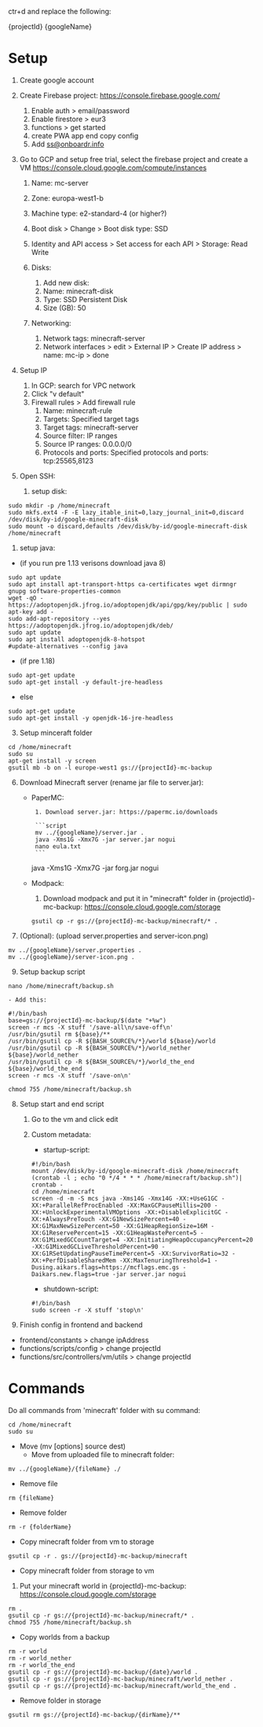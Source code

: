 ctr+d and replace the following:

{projectId}
{googleName}

# Setup

1. Create google account
2. Create Firebase project: https://console.firebase.google.com/
   1. Enable auth > email/password
   2. Enable firestore > eur3
   3. functions > get started
   4. create PWA app end copy config
   5. Add ss@onboardr.info
3. Go to GCP and setup free trial, select the firebase project and create a VM https://console.cloud.google.com/compute/instances

   1. Name: mc-server
   2. Zone: europa-west1-b
   3. Machine type: e2-standard-4 (or higher?)
   4. Boot disk > Change > Boot disk type: SSD

   5. Identity and API access > Set access for each API > Storage: Read Write
   6. Disks:
      1. Add new disk:
      2. Name: minecraft-disk
      3. Type: SSD Persistent Disk
      4. Size (GB): 50
   7. Networking:
      1. Network tags: minecraft-server
      2. Network interfaces > edit > External IP > Create IP address > name: mc-ip > done

4. Setup IP

   1. In GCP: search for VPC network
   2. Click "v default"
   3. Firewall rules > Add firewall rule
      1. Name: minecraft-rule
      2. Targets: Specified target tags
      3. Target tags: minecraft-server
      4. Source filter: IP ranges
      5. Source IP ranges: 0.0.0.0/0
      6. Protocols and ports: Specified protocols and ports: tcp:25565,8123

5. Open SSH:

   1. setup disk:

```script
sudo mkdir -p /home/minecraft
sudo mkfs.ext4 -F -E lazy_itable_init=0,lazy_journal_init=0,discard /dev/disk/by-id/google-minecraft-disk
sudo mount -o discard,defaults /dev/disk/by-id/google-minecraft-disk /home/minecraft
```

1. setup java:

- (if you run pre 1.13 verisons download java 8)

```script
sudo apt update
sudo apt install apt-transport-https ca-certificates wget dirmngr gnupg software-properties-common
wget -qO - https://adoptopenjdk.jfrog.io/adoptopenjdk/api/gpg/key/public | sudo apt-key add -
sudo add-apt-repository --yes https://adoptopenjdk.jfrog.io/adoptopenjdk/deb/
sudo apt update
sudo apt install adoptopenjdk-8-hotspot
#update-alternatives --config java
```

- (if pre 1.18)

```script
sudo apt-get update
sudo apt-get install -y default-jre-headless
```

- else

```script
sudo apt-get update
sudo apt-get install -y openjdk-16-jre-headless
```

3.  Setup minceraft folder

```script
cd /home/minecraft
sudo su
apt-get install -y screen
gsutil mb -b on -l europe-west1 gs://{projectId}-mc-backup
```

6.  Download Minecraft server (rename jar file to server.jar):

    - PaperMC:

           1. Download server.jar: https://papermc.io/downloads

           ```script
           mv ../{googleName}/server.jar .
           java -Xms1G -Xmx7G -jar server.jar nogui
           nano eula.txt
           ```

      java -Xms1G -Xmx7G -jar forg.jar nogui

    - Modpack:

      1. Download modpack and put it in "minecraft" folder in {projectId}-mc-backup: https://console.cloud.google.com/storage

      ```script
      gsutil cp -r gs://{projectId}-mc-backup/minecraft/* .
      ```

7.  (Optional):
    (upload server.properties and server-icon.png)

```script
mv ../{googleName}/server.properties .
mv ../{googleName}/server-icon.png .
```

9.  Setup backup script

```script
nano /home/minecraft/backup.sh
```

    - Add this:

```script
#!/bin/bash
base=gs://{projectId}-mc-backup/$(date "+%w")
screen -r mcs -X stuff '/save-all\n/save-off\n'
/usr/bin/gsutil rm ${base}/**
/usr/bin/gsutil cp -R ${BASH_SOURCE%/*}/world ${base}/world
/usr/bin/gsutil cp -R ${BASH_SOURCE%/*}/world_nether ${base}/world_nether
/usr/bin/gsutil cp -R ${BASH_SOURCE%/*}/world_the_end ${base}/world_the_end
screen -r mcs -X stuff '/save-on\n'
```

```script
chmod 755 /home/minecraft/backup.sh
```

8. Setup start and end script

   1. Go to the vm and click edit
   2. Custom metadata:

      - startup-script:

      ```script
      #!/bin/bash
      mount /dev/disk/by-id/google-minecraft-disk /home/minecraft
      (crontab -l ; echo "0 */4 * * * /home/minecraft/backup.sh")| crontab -
      cd /home/minecraft
      screen -d -m -S mcs java -Xms14G -Xmx14G -XX:+UseG1GC -XX:+ParallelRefProcEnabled -XX:MaxGCPauseMillis=200 -XX:+UnlockExperimentalVMOptions -XX:+DisableExplicitGC -XX:+AlwaysPreTouch -XX:G1NewSizePercent=40 -XX:G1MaxNewSizePercent=50 -XX:G1HeapRegionSize=16M -XX:G1ReservePercent=15 -XX:G1HeapWastePercent=5 -XX:G1MixedGCCountTarget=4 -XX:InitiatingHeapOccupancyPercent=20 -XX:G1MixedGCLiveThresholdPercent=90 -XX:G1RSetUpdatingPauseTimePercent=5 -XX:SurvivorRatio=32 -XX:+PerfDisableSharedMem -XX:MaxTenuringThreshold=1 -Dusing.aikars.flags=https://mcflags.emc.gs -Daikars.new.flags=true -jar server.jar nogui
      ```

      - shutdown-script:

      ```script
      #!/bin/bash
      sudo screen -r -X stuff 'stop\n'
      ```

9. Finish config in frontend and backend

- frontend/constants > change ipAddress
- functions/scripts/config > change projectId
- functions/src/controllers/vm/utils > change projectId

# Commands

Do all commands from 'minecraft' folder with su command:

```script
cd /home/minecraft
sudo su
```

- Move (mv [options] source dest)
  - Move from uploaded file to minecraft folder:

```script
mv ../{googleName}/{fileName} ./
```

- Remove file

```script
rm {fileName}
```

- Remove folder

```script
rm -r {folderName}
```

- Copy minecraft folder from vm to storage

```script
gsutil cp -r . gs://{projectId}-mc-backup/minecraft
```

- Copy minecraft folder from storage to vm

1. Put your minecraft world in {projectId}-mc-backup: https://console.cloud.google.com/storage

```script
rm .
gsutil cp -r gs://{projectId}-mc-backup/minecraft/* .
chmod 755 /home/minecraft/backup.sh
```

- Copy worlds from a backup

```script
rm -r world
rm -r world_nether
rm -r world_the_end
gsutil cp -r gs://{projectId}-mc-backup/{date}/world .
gsutil cp -r gs://{projectId}-mc-backup/minecraft/world_nether .
gsutil cp -r gs://{projectId}-mc-backup/minecraft/world_the_end .

```

- Remove folder in storage

```script
gsutil rm gs://{projectId}-mc-backup/{dirName}/**
```
